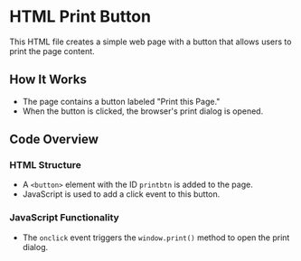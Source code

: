 # HTML Print Button

This HTML file creates a simple web page with a button that allows users to print the page content.

## How It Works
- The page contains a button labeled "Print this Page."
- When the button is clicked, the browser's print dialog is opened.

## Code Overview
### HTML Structure
- A `<button>` element with the ID `printbtn` is added to the page.
- JavaScript is used to add a click event to this button.

### JavaScript Functionality
- The `onclick` event triggers the `window.print()` method to open the print dialog.

